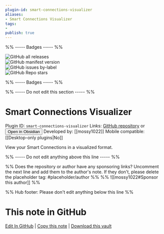```yaml
---
plugin-id: smart-connections-visualizer
aliases:
- Smart Connections Visualizer
tags: 
- 
publish: true
---
```


%% ----- Badges ----- %%

![GitHub all releases](https://img.shields.io/github/downloads/mossy1022/smart-connections-graph-view/total?color=573E7A&logo=github&style=for-the-badge)   
![GitHub manifest version](https://img.shields.io/github/manifest-json/v/mossy1022/smart-connections-graph-view?color=573E7A&logo=github&style=for-the-badge)   
![GitHub issues by-label](https://img.shields.io/github/issues/mossy1022/smart-connections-graph-view/help%20wanted?color=573E7A&logo=github&style=for-the-badge)   
![GitHub Repo stars](https://img.shields.io/github/stars/mossy1022/smart-connections-graph-view?color=573E7A&logo=github&style=for-the-badge)

%% ----- Badges ----- %%

%% ----- Do not edit this section ----- %%

# Smart Connections Visualizer

Plugin ID: `smart-connections-visualizer`
Links: [GitHub repository](https://github.com/mossy1022/smart-connections-graph-view) or [<button id=HH>Open in Obsidian</button>](obsidian://show-plugin?id=smart-connections-visualizer)
Developed by: [[mossy1022]]
Mobile compatible: [[Desktop-only plugins|No]]

View your Smart Connections in a visualized format.

%% ----- Do not edit anything above this line ----- %% 

%% Does the repository or author have any sponsoring links? Uncomment the next line and add them to the author's note. If they don't, please delete the placeholder tag: #placeholder/author %%
%% ![[mossy1022#Sponsor this author]] %%

%% Hub footer: Please don't edit anything below this line %%

# This note in GitHub

<span class="git-footer">[Edit In GitHub](https://github.dev/obsidian-community/obsidian-hub/blob/main/02%20-%20Community%20Expansions/02.05%20All%20Community%20Expansions/Plugins/smart-connections-visualizer.md "git-hub-edit-note") | [Copy this note](https://raw.githubusercontent.com/obsidian-community/obsidian-hub/main/02%20-%20Community%20Expansions/02.05%20All%20Community%20Expansions/Plugins/smart-connections-visualizer.md "git-hub-copy-note") | [Download this vault](https://github.com/obsidian-community/obsidian-hub/archive/refs/heads/main.zip "git-hub-download-vault") </span>
